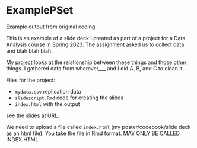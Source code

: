 # ExamplePSet
Example output from original coding 



This is an example of a slide deck I created as part of a project for a Data Analysis course in Spring 2023. The assignment asked us to collect data and blah blah blah.

My project looks at the relationship between these things and those other things. I gathered data from wherever___ and I did A, B, and C to clean it.


Files for the project: 
- `mydata.csv` replication data
-  `slidescript.Rmd` code for creating the slides
- `index.html` with the output 

see the slides at URL. 


We need to upload a file called `index.html` (my poster/codebook/slide deck as an html file). You take the file in Rmd format. MAY ONLY BE CALLED INDEX.HTML
